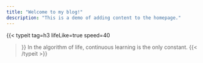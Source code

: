 ```yaml
---
title: "Welcome to my blog!"
description: "This is a demo of adding content to the homepage."
---
```


<!-- In the symphony of code, each byte has its melody, each algorithm its rhythm. -->
<!-- prettier-ignore-start -->
{{< typeit
  tag=h3
  lifeLike=true
  speed=40
>}}
In the algorithm of life, continuous learning is the only constant.
{{< /typeit >}}
<!-- prettier-ignore-end -->
